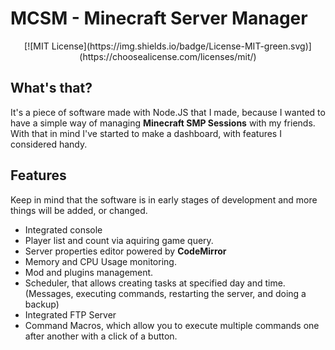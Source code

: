 # MCSM - Minecraft Server Manager
<center>[![MIT License](https://img.shields.io/badge/License-MIT-green.svg)](https://choosealicense.com/licenses/mit/)
</center>

## What's that?
It's a piece of software made with Node.JS that I made, because I wanted to have a simple way of managing **Minecraft SMP Sessions** with my friends. With that in mind I've started to make a dashboard, with features I considered handy.

## Features
Keep in mind that the software is in early stages of development and more things will be added, or changed.
- Integrated console
- Player list and count via aquiring game query.
- Server properties editor powered by **CodeMirror**
- Memory and CPU Usage monitoring.
- Mod and plugins management.
- Scheduler, that allows creating tasks at specified day and time. (Messages, executing commands, restarting the server, and doing a backup)
- Integrated FTP Server
- Command Macros, which allow you to execute multiple commands one after another with a click of a button.
